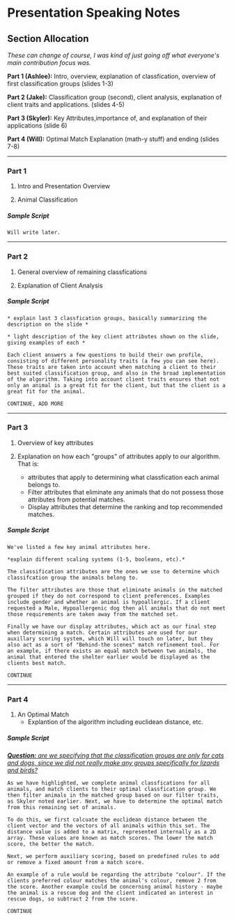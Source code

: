# Presentation Speaking Notes

## Section Allocation

<i>These can change of course, I was kind of just going off what everyone's main contribution focus was.</i>


<b>Part 1 (Ashlee):</b> Intro, overview, explanation of classfication, overview of first classification groups (slides 1-3)

<b>Part 2 (Jake):</b> Classification group (second), client analysis, explanation of client traits and applications. (slides 4-5)

<b>Part 3 (Skyler):</b> Key Attributes,importance of, and explanation of their applications (slide 6)

<b>Part 4 (Will):</b> Optimal Match Explanation (math-y stuff) and ending (slides 7-8)

---
### Part 1

1. Intro and Presentation Overview

2. Animal Classification

##### Sample Script
```
Will write later. 
```
---
### Part 2

1. General overview of remaining classfications

2. Explanation of Client Analysis

##### Sample Script
```
* explain last 3 classfication groups, basically summarizing the description on the slide * 

* light description of the key client attributes shown on the slide, giving examples of each *

Each client answers a few questions to build their own profile, consisting of different personality traits (a few you can see here). These traits are taken into account when matching a client to their best suited classification group, and also in the broad implementation of the algorithm. Taking into account client traits ensures that not only an animal is a great fit for the client, but that the client is a great fit for the animal.

CONTINUE, ADD MORE
```
---
### Part 3

1. Overview of key attributes 

2. Explanation on how each "groups" of attributes apply to our algorithm. That is: 
   - attributes that apply to determining what classfication each animal belongs to. 
   - Filter attributes that eliminate any animals that do not possess those attributes from potential matches.
   - Display attributes
   that determine the ranking and top recommended matches.

##### Sample Script
```
We've listed a few key animal attributes here. 

*explain different scaling systems (1-5, booleans, etc).* 

The classification attributes are the ones we use to determine which classifcation group the animals belong to. 

The filter attributes are those that eliminate animals in the matched grouped if they do not correspond to client preferences. Examples include gender and whether an animal is hypoallergic. If a client requested a Male, Hypoallergenic dog then all animals that do not meet those requirements are taken away from the matched set. 

Finally we have our display attributes, which act as our final step when determining a match. Certain attributes are used for our auxillary scoring system, which Will will touch on later, but they also act as a sort of "Behind-the scenes" match refinement tool. For an example, if there exists an equal match between two animals, the animal that entered the shelter earlier would be displayed as the clients best match. 

CONTINUE
```
---

### Part 4

1. An Optimal Match
   - Explantion of the algorithm including euclidean distance, etc. 

##### Sample Script
<u><i> <b>Question:</b> are we specifying that the classification groups are only for cats and dogs, since we did not really make any groups specifically for lizards and birds? </u></i>
```
As we have highlighted, we complete animal classfications for all animals, and match clients to their optimal classfication group. We then filter animals in the matched group based on our filter traits, as Skyler noted earlier. Next, we have to determine the optimal match from this remaining set of animals. 

To do this, we first calcuate the euclidean distance between the client vector and the vectors of all animals within this set. The distance value is added to a matrix, represented internally as a 2D array. These values are known as match scores. The lower the match score, the better the match. 

Next, we perform auxiliary scoring, based on predefined rules to add or remove a fixed amount from a match score. 

An example of a rule would be regarding the attribute "colour". If the clients preferred colour matches the animal's colour, remove 2 from the score. Another example could be concerning animal history - maybe the animal is a rescue dog and the client indicated an interest in rescue dogs, so subtract 2 from the score.

CONTINUE
```